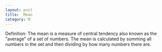```yaml
---
layout: post
title:  Mean
category: M
---
```



Definition: The mean is a measure of central tendency also known as the "average" of a set of numbers. The mean is calculated by summing all numbers in the set and then dividing by how many numbers there are. 
